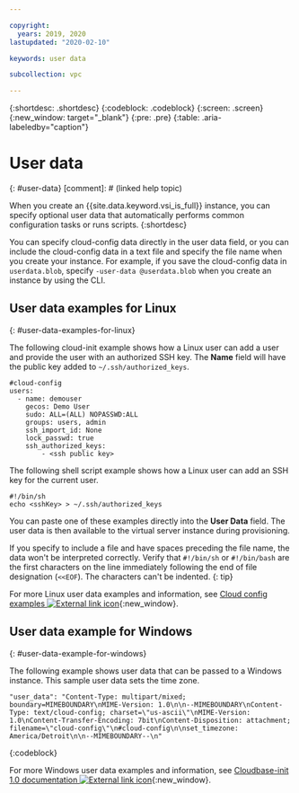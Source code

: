 ```yaml
---

copyright:
  years: 2019, 2020
lastupdated: "2020-02-10"

keywords: user data

subcollection: vpc

---
```


{:shortdesc: .shortdesc}
{:codeblock: .codeblock}
{:screen: .screen}
{:new_window: target="_blank"}
{:pre: .pre}
{:table: .aria-labeledby="caption"}

# User data
{: #user-data}
[comment]: # (linked help topic)

When you create an {{site.data.keyword.vsi_is_full}} instance, you can specify optional user data that automatically performs common configuration tasks or runs scripts.
{:shortdesc}

You can specify cloud-config data directly in the user data field, or you can include the cloud-config data in a text file and specify the file name when you create your instance. For example, if you save the cloud-config data in `userdata.blob`, specify `-user-data @userdata.blob` when you create an instance by using the CLI.

## User data examples for Linux 
{: #user-data-examples-for-linux}

The following cloud-init example shows how a Linux user can add a user and provide the user with an authorized SSH key. The **Name** field will have the public key added to `~/.ssh/authorized_keys`. 


<pre class="codeblock"><code class="hljs">#cloud-config
users:
  - name: demouser
    gecos: Demo User
    sudo: ALL=(ALL) NOPASSWD:ALL
    groups: users, admin
    ssh_import_id: None
    lock_passwd: true
    ssh_authorized_keys:
        - &lt;ssh public key&gt;
</code></pre>

The following shell script example shows how a Linux user can add an SSH key for the current user.

<pre class="codeblock"><code class="hljs">#!/bin/sh
echo &lt;sshKey&gt; &gt; ~/.ssh/authorized_keys
</code></pre>

You can paste one of these examples directly into the **User Data** field. The user data is then available to the virtual server instance during provisioning.

If you specify to include a file and have spaces preceding the file name, the data won't be interpreted correctly. Verify that `#!/bin/sh` or `#!/bin/bash` are the first characters on the line immediately following the end of file designation (`<<EOF`). The characters can't be indented. 
{: tip}

For more Linux user data examples and information, see [Cloud config examples ![External link icon](../icons/launch-glyph.svg "External link icon")](https://cloudinit.readthedocs.io/en/latest/topics/examples.html){:new_window}.

## User data example for Windows
{: #user-data-example-for-windows}

The following example shows user data that can be passed to a Windows instance. This sample user data sets the time zone.

```
"user_data": "Content-Type: multipart/mixed; boundary=MIMEBOUNDARY\nMIME-Version: 1.0\n\n--MIMEBOUNDARY\nContent-Type: text/cloud-config; charset=\"us-ascii\"\nMIME-Version: 1.0\nContent-Transfer-Encoding: 7bit\nContent-Disposition: attachment; filename=\"cloud-config\"\n#cloud-config\n\nset_timezone: America/Detroit\n\n--MIMEBOUNDARY--\n"
```
{:codeblock}

For more Windows user data examples and information, see [Cloudbase-init 1.0 documentation ![External link icon](../icons/launch-glyph.svg "External link icon")](https://cloudbase-init.readthedocs.io/en/latest/userdata.html){:new_window}.
